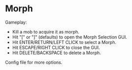 Morph
====================

Gameplay:

- Kill a mob to acquire it as morph.
- Hit "[" or "]" (defaults) to open the Morph Selection GUI.
- Hit ENTER/RETURN/LEFT CLICK to select a Morph.
- Hit ESCAPE/RIGHT CLICK to close the GUI.
- Hit DELETE/BACKSPACE to delete a Morph.

Config file for more options.
